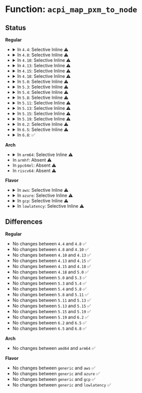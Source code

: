 # Function: <code>acpi_map_pxm_to_node</code>

## Status
<b>Regular</b>
<ul>
<li>
<details>
<summary>In <code>4.4</code>: Selective Inline ⚠️</summary>

```c
int acpi_map_pxm_to_node(int pxm);
```

**Collision:** Unique Global

**Inline:** Selective

**Transformation:** False

**Instances:**

```
In drivers/acpi/numa.c (ffffffff8148b115)
Location: drivers/acpi/numa.c:69
Inline: True
Direct callers:
  - arch/x86/mm/srat.c:acpi_numa_x2apic_affinity_init
  - arch/x86/mm/srat.c:acpi_numa_processor_affinity_init
  - arch/x86/mm/srat.c:acpi_numa_memory_affinity_init
  - drivers/acpi/numa.c:acpi_map_pxm_to_online_node
  - drivers/acpi/numa.c:acpi_get_node
  - drivers/iommu/dmar.c:dmar_parse_one_rhsa
```
**Symbols:**

```
ffffffff8148b115-ffffffff8148b1b5: acpi_map_pxm_to_node (STB_GLOBAL)
```
</details>
</li>
<li>
<details>
<summary>In <code>4.8</code>: Selective Inline ⚠️</summary>

```c
int acpi_map_pxm_to_node(int pxm);
```

**Collision:** Unique Global

**Inline:** Selective

**Transformation:** False

**Instances:**

```
In drivers/acpi/numa.c (ffffffff814d9f4f)
Location: drivers/acpi/numa.c:69
Inline: True
Direct callers:
  - arch/x86/mm/srat.c:acpi_numa_processor_affinity_init
  - arch/x86/mm/srat.c:acpi_numa_x2apic_affinity_init
  - drivers/acpi/numa.c:acpi_get_node
  - drivers/acpi/numa.c:acpi_numa_memory_affinity_init
  - drivers/acpi/numa.c:acpi_map_pxm_to_online_node
  - drivers/iommu/dmar.c:dmar_parse_one_rhsa
```
**Symbols:**

```
ffffffff814d9f4f-ffffffff814d9fed: acpi_map_pxm_to_node (STB_GLOBAL)
```
</details>
</li>
<li>
<details>
<summary>In <code>4.10</code>: Selective Inline ⚠️</summary>

```c
int acpi_map_pxm_to_node(int pxm);
```

**Collision:** Unique Global

**Inline:** Selective

**Transformation:** False

**Instances:**

```
In drivers/acpi/numa.c (ffffffff814fc7fb)
Location: drivers/acpi/numa.c:69
Inline: True
Direct callers:
  - arch/x86/mm/srat.c:acpi_numa_processor_affinity_init
  - arch/x86/mm/srat.c:acpi_numa_x2apic_affinity_init
  - drivers/acpi/numa.c:acpi_get_node
  - drivers/acpi/numa.c:acpi_numa_memory_affinity_init
  - drivers/acpi/numa.c:acpi_map_pxm_to_online_node
  - drivers/iommu/dmar.c:dmar_parse_one_rhsa
```
**Symbols:**

```
ffffffff814fc7fb-ffffffff814fc8b0: acpi_map_pxm_to_node (STB_GLOBAL)
```
</details>
</li>
<li>
<details>
<summary>In <code>4.13</code>: Selective Inline ⚠️</summary>

```c
int acpi_map_pxm_to_node(int pxm);
```

**Collision:** Unique Global

**Inline:** Selective

**Transformation:** False

**Instances:**

```
In drivers/acpi/numa.c (ffffffff8150cb60)
Location: drivers/acpi/numa.c:69
Inline: True
Direct callers:
  - arch/x86/mm/srat.c:acpi_numa_processor_affinity_init
  - arch/x86/mm/srat.c:acpi_numa_x2apic_affinity_init
  - drivers/acpi/numa.c:acpi_get_node
  - drivers/acpi/numa.c:acpi_numa_memory_affinity_init
  - drivers/acpi/numa.c:acpi_map_pxm_to_online_node
  - drivers/iommu/dmar.c:dmar_parse_one_rhsa
```
**Symbols:**

```
ffffffff8150cb60-ffffffff8150cc24: acpi_map_pxm_to_node (STB_GLOBAL)
```
</details>
</li>
<li>
<details>
<summary>In <code>4.15</code>: Selective Inline ⚠️</summary>

```c
int acpi_map_pxm_to_node(int pxm);
```

**Collision:** Unique Global

**Inline:** Selective

**Transformation:** False

**Instances:**

```
In drivers/acpi/numa.c (ffffffff8154fac0)
Location: drivers/acpi/numa.c:69
Inline: True
Direct callers:
  - arch/x86/mm/srat.c:acpi_numa_processor_affinity_init
  - arch/x86/mm/srat.c:acpi_numa_x2apic_affinity_init
  - drivers/acpi/numa.c:acpi_get_node
  - drivers/acpi/numa.c:acpi_numa_memory_affinity_init
  - drivers/acpi/numa.c:acpi_map_pxm_to_online_node
  - drivers/iommu/dmar.c:dmar_parse_one_rhsa
```
**Symbols:**

```
ffffffff8154fac0-ffffffff8154fb84: acpi_map_pxm_to_node (STB_GLOBAL)
```
</details>
</li>
<li>
<details>
<summary>In <code>4.18</code>: Selective Inline ⚠️</summary>

```c
int acpi_map_pxm_to_node(int pxm);
```

**Collision:** Unique Global

**Inline:** Selective

**Transformation:** False

**Instances:**

```
In drivers/acpi/numa.c (ffffffff81586360)
Location: drivers/acpi/numa.c:69
Inline: True
Direct callers:
  - arch/x86/mm/srat.c:acpi_numa_processor_affinity_init
  - arch/x86/mm/srat.c:acpi_numa_x2apic_affinity_init
  - drivers/acpi/numa.c:acpi_get_node
  - drivers/acpi/numa.c:acpi_numa_memory_affinity_init
  - drivers/acpi/numa.c:acpi_map_pxm_to_online_node
  - drivers/iommu/dmar.c:dmar_parse_one_rhsa
```
**Symbols:**

```
ffffffff81586360-ffffffff81586422: acpi_map_pxm_to_node (STB_GLOBAL)
```
</details>
</li>
<li>
<details>
<summary>In <code>5.0</code>: Selective Inline ⚠️</summary>

```c
int acpi_map_pxm_to_node(int pxm);
```

**Collision:** Unique Global

**Inline:** Selective

**Transformation:** False

**Instances:**

```
In drivers/acpi/numa.c (ffffffff8159e670)
Location: drivers/acpi/numa.c:68
Inline: True
Direct callers:
  - arch/x86/mm/srat.c:acpi_numa_processor_affinity_init
  - arch/x86/mm/srat.c:acpi_numa_x2apic_affinity_init
  - drivers/acpi/numa.c:acpi_get_node
  - drivers/acpi/numa.c:acpi_numa_memory_affinity_init
  - drivers/acpi/numa.c:acpi_map_pxm_to_online_node
  - drivers/iommu/dmar.c:dmar_parse_one_rhsa
```
**Symbols:**

```
ffffffff8159e670-ffffffff8159e732: acpi_map_pxm_to_node (STB_GLOBAL)
```
</details>
</li>
<li>
<details>
<summary>In <code>5.3</code>: Selective Inline ⚠️</summary>

```c
int acpi_map_pxm_to_node(int pxm);
```

**Collision:** Unique Global

**Inline:** Selective

**Transformation:** False

**Instances:**

```
In drivers/acpi/numa.c (ffffffff815cfb70)
Location: drivers/acpi/numa.c:54
Inline: True
Direct callers:
  - arch/x86/mm/srat.c:acpi_numa_processor_affinity_init
  - arch/x86/mm/srat.c:acpi_numa_x2apic_affinity_init
  - drivers/acpi/numa.c:acpi_get_node
  - drivers/acpi/numa.c:acpi_numa_memory_affinity_init
  - drivers/acpi/numa.c:acpi_map_pxm_to_online_node
  - drivers/iommu/dmar.c:dmar_parse_one_rhsa
```
**Symbols:**

```
ffffffff815cfb70-ffffffff815cfc32: acpi_map_pxm_to_node (STB_GLOBAL)
```
</details>
</li>
<li>
<details>
<summary>In <code>5.4</code>: Selective Inline ⚠️</summary>

```c
int acpi_map_pxm_to_node(int pxm);
```

**Collision:** Unique Global

**Inline:** Selective

**Transformation:** False

**Instances:**

```
In drivers/acpi/numa.c (ffffffff815f0de0)
Location: drivers/acpi/numa.c:54
Inline: True
Direct callers:
  - arch/x86/mm/srat.c:acpi_numa_processor_affinity_init
  - arch/x86/mm/srat.c:acpi_numa_x2apic_affinity_init
  - drivers/acpi/numa.c:acpi_get_node
  - drivers/acpi/numa.c:acpi_numa_memory_affinity_init
  - drivers/acpi/numa.c:acpi_map_pxm_to_online_node
  - drivers/iommu/dmar.c:dmar_parse_one_rhsa
```
**Symbols:**

```
ffffffff815f0de0-ffffffff815f0ea2: acpi_map_pxm_to_node (STB_GLOBAL)
```
</details>
</li>
<li>
<details>
<summary>In <code>5.8</code>: Selective Inline ⚠️</summary>

```c
int acpi_map_pxm_to_node(int pxm);
```

**Collision:** Unique Global

**Inline:** Selective

**Transformation:** False

**Instances:**

```
In drivers/acpi/numa/srat.c (ffffffff816e79e0)
Location: drivers/acpi/numa/srat.c:55
Inline: True
Direct callers:
  - arch/x86/mm/srat.c:acpi_numa_processor_affinity_init
  - arch/x86/mm/srat.c:acpi_numa_x2apic_affinity_init
  - drivers/acpi/numa/srat.c:acpi_get_node
  - drivers/acpi/numa/srat.c:acpi_numa_memory_affinity_init
  - drivers/iommu/intel/dmar.c:dmar_parse_one_rhsa
```
**Symbols:**

```
ffffffff816e79e0-ffffffff816e7aa1: acpi_map_pxm_to_node (STB_GLOBAL)
```
</details>
</li>
<li>
<details>
<summary>In <code>5.11</code>: Selective Inline ⚠️</summary>

```c
int acpi_map_pxm_to_node(int pxm);
```

**Collision:** Unique Global

**Inline:** Selective

**Transformation:** False

**Instances:**

```
In drivers/acpi/numa/srat.c (ffffffff817052d0)
Location: drivers/acpi/numa/srat.c:60
Inline: True
Direct callers:
  - arch/x86/mm/srat.c:acpi_numa_processor_affinity_init
  - arch/x86/mm/srat.c:acpi_numa_x2apic_affinity_init
  - drivers/acpi/numa/srat.c:acpi_parse_gi_affinity
  - drivers/acpi/numa/srat.c:acpi_numa_memory_affinity_init
```
**Symbols:**

```
ffffffff817052d0-ffffffff81705391: acpi_map_pxm_to_node (STB_GLOBAL)
```
</details>
</li>
<li>
<details>
<summary>In <code>5.13</code>: Selective Inline ⚠️</summary>

```c
int acpi_map_pxm_to_node(int pxm);
```

**Collision:** Unique Global

**Inline:** Selective

**Transformation:** False

**Instances:**

```
In drivers/acpi/numa/srat.c (ffffffff816e6980)
Location: drivers/acpi/numa/srat.c:60
Inline: True
Direct callers:
  - arch/x86/mm/srat.c:acpi_numa_processor_affinity_init
  - arch/x86/mm/srat.c:acpi_numa_x2apic_affinity_init
  - drivers/acpi/numa/srat.c:acpi_parse_gi_affinity
  - drivers/acpi/numa/srat.c:acpi_numa_memory_affinity_init
```
**Symbols:**

```
ffffffff816e6980-ffffffff816e6a3b: acpi_map_pxm_to_node (STB_GLOBAL)
```
</details>
</li>
<li>
<details>
<summary>In <code>5.15</code>: Selective Inline ⚠️</summary>

```c
int acpi_map_pxm_to_node(int pxm);
```

**Collision:** Unique Global

**Inline:** Selective

**Transformation:** False

**Instances:**

```
In drivers/acpi/numa/srat.c (ffffffff8175fe10)
Location: drivers/acpi/numa/srat.c:60
Inline: True
Direct callers:
  - arch/x86/mm/srat.c:acpi_numa_processor_affinity_init
  - arch/x86/mm/srat.c:acpi_numa_x2apic_affinity_init
  - drivers/acpi/numa/srat.c:acpi_parse_gi_affinity
  - drivers/acpi/numa/srat.c:acpi_numa_memory_affinity_init
```
**Symbols:**

```
ffffffff8175fe10-ffffffff8175ffe4: acpi_map_pxm_to_node (STB_GLOBAL)
```
</details>
</li>
<li>
<details>
<summary>In <code>5.19</code>: Selective Inline ⚠️</summary>

```c
int acpi_map_pxm_to_node(int pxm);
```

**Collision:** Unique Global

**Inline:** Selective

**Transformation:** False

**Instances:**

```
In drivers/acpi/numa/srat.c (ffffffff818937a0)
Location: drivers/acpi/numa/srat.c:60
Inline: True
Direct callers:
  - arch/x86/mm/srat.c:acpi_numa_processor_affinity_init
  - arch/x86/mm/srat.c:acpi_numa_x2apic_affinity_init
  - drivers/acpi/numa/srat.c:acpi_parse_gi_affinity
  - drivers/acpi/numa/srat.c:acpi_parse_cfmws
  - drivers/acpi/numa/srat.c:acpi_numa_memory_affinity_init
```
**Symbols:**

```
ffffffff818937a0-ffffffff818939a7: acpi_map_pxm_to_node (STB_GLOBAL)
```
</details>
</li>
<li>
<details>
<summary>In <code>6.2</code>: Selective Inline ⚠️</summary>

```c
int acpi_map_pxm_to_node(int pxm);
```

**Collision:** Unique Global

**Inline:** Selective

**Transformation:** False

**Instances:**

```
In drivers/acpi/numa/srat.c (ffffffff819db280)
Location: drivers/acpi/numa/srat.c:60
Inline: True
Direct callers:
  - arch/x86/mm/srat.c:acpi_numa_processor_affinity_init
  - arch/x86/mm/srat.c:acpi_numa_x2apic_affinity_init
  - drivers/acpi/numa/srat.c:acpi_parse_gi_affinity
  - drivers/acpi/numa/srat.c:acpi_parse_cfmws
  - drivers/acpi/numa/srat.c:acpi_numa_memory_affinity_init
```
**Symbols:**

```
ffffffff819db280-ffffffff819db487: acpi_map_pxm_to_node (STB_GLOBAL)
```
</details>
</li>
<li>
<details>
<summary>In <code>6.5</code>: Selective Inline ⚠️</summary>

```c
int acpi_map_pxm_to_node(int pxm);
```

**Collision:** Unique Global

**Inline:** Selective

**Transformation:** False

**Instances:**

```
In drivers/acpi/numa/srat.c (ffffffff81a22f30)
Location: drivers/acpi/numa/srat.c:60
Inline: True
Direct callers:
  - arch/x86/mm/srat.c:acpi_numa_processor_affinity_init
  - arch/x86/mm/srat.c:acpi_numa_x2apic_affinity_init
  - drivers/acpi/numa/srat.c:acpi_parse_gi_affinity
  - drivers/acpi/numa/srat.c:acpi_parse_cfmws
  - drivers/acpi/numa/srat.c:acpi_numa_memory_affinity_init
```
**Symbols:**

```
ffffffff81a22f30-ffffffff81a23137: acpi_map_pxm_to_node (STB_GLOBAL)
```
</details>
</li>
<li>
<details>
<summary>In <code>6.8</code>: ✅</summary>

```c
int acpi_map_pxm_to_node(int pxm);
```

**Collision:** Unique Global

**Inline:** No

**Transformation:** False

**Instances:**

```
In drivers/acpi/numa/srat.c (ffffffff81a6da30)
Location: drivers/acpi/numa/srat.c:60
Inline: False
Direct callers:
  - arch/x86/mm/srat.c:acpi_numa_processor_affinity_init
  - arch/x86/mm/srat.c:acpi_numa_x2apic_affinity_init
  - drivers/acpi/numa/srat.c:acpi_parse_gi_affinity
  - drivers/acpi/numa/srat.c:acpi_parse_cfmws
  - drivers/acpi/numa/srat.c:acpi_numa_memory_affinity_init
```
**Symbols:**

```
ffffffff81a6da30-ffffffff81a6dc2c: acpi_map_pxm_to_node (STB_GLOBAL)
```
</details>
</li>
</ul>
<b>Arch</b>
<ul>
<li>
<details>
<summary>In <code>arm64</code>: Selective Inline ⚠️</summary>

```c
int acpi_map_pxm_to_node(int pxm);
```

**Collision:** Unique Global

**Inline:** Selective

**Transformation:** False

**Instances:**

```
In drivers/acpi/numa.c (ffff80001077b8f8)
Location: drivers/acpi/numa.c:54
Inline: True
Direct callers:
  - arch/arm64/kernel/acpi_numa.c:acpi_numa_gicc_affinity_init
  - drivers/irqchip/irq-gic-v3-its.c:gic_acpi_parse_srat_its
  - drivers/acpi/numa.c:acpi_get_node
  - drivers/acpi/numa.c:acpi_numa_memory_affinity_init
  - drivers/acpi/numa.c:acpi_map_pxm_to_online_node
  - drivers/acpi/arm64/iort.c:arm_smmu_v3_set_proximity
```
**Symbols:**

```
ffff80001077b8f8-ffff80001077b9f0: acpi_map_pxm_to_node (STB_GLOBAL)
```
</details>
</li>
<li>
In <code>armhf</code>: Absent ⚠️
</li>
<li>
In <code>ppc64el</code>: Absent ⚠️
</li>
<li>
In <code>riscv64</code>: Absent ⚠️
</li>
</ul>
<b>Flavor</b>
<ul>
<li>
<details>
<summary>In <code>aws</code>: Selective Inline ⚠️</summary>

```c
int acpi_map_pxm_to_node(int pxm);
```

**Collision:** Unique Global

**Inline:** Selective

**Transformation:** False

**Instances:**

```
In drivers/acpi/numa.c (ffffffff815dfa70)
Location: drivers/acpi/numa.c:54
Inline: True
Direct callers:
  - arch/x86/mm/srat.c:acpi_numa_processor_affinity_init
  - arch/x86/mm/srat.c:acpi_numa_x2apic_affinity_init
  - drivers/acpi/numa.c:acpi_get_node
  - drivers/acpi/numa.c:acpi_numa_memory_affinity_init
  - drivers/acpi/numa.c:acpi_map_pxm_to_online_node
  - drivers/iommu/dmar.c:dmar_parse_one_rhsa
```
**Symbols:**

```
ffffffff815dfa70-ffffffff815dfb32: acpi_map_pxm_to_node (STB_GLOBAL)
```
</details>
</li>
<li>
<details>
<summary>In <code>azure</code>: Selective Inline ⚠️</summary>

```c
int acpi_map_pxm_to_node(int pxm);
```

**Collision:** Unique Global

**Inline:** Selective

**Transformation:** False

**Instances:**

```
In drivers/acpi/numa.c (ffffffff815cb0b0)
Location: drivers/acpi/numa.c:54
Inline: True
Direct callers:
  - arch/x86/mm/srat.c:acpi_numa_processor_affinity_init
  - arch/x86/mm/srat.c:acpi_numa_x2apic_affinity_init
  - drivers/acpi/numa.c:acpi_get_node
  - drivers/acpi/numa.c:acpi_numa_memory_affinity_init
  - drivers/acpi/numa.c:acpi_map_pxm_to_online_node
  - drivers/acpi/nfit/core.c:acpi_nfit_register_region
  - drivers/iommu/dmar.c:dmar_parse_one_rhsa
```
**Symbols:**

```
ffffffff815cb0b0-ffffffff815cb172: acpi_map_pxm_to_node (STB_GLOBAL)
```
</details>
</li>
<li>
<details>
<summary>In <code>gcp</code>: Selective Inline ⚠️</summary>

```c
int acpi_map_pxm_to_node(int pxm);
```

**Collision:** Unique Global

**Inline:** Selective

**Transformation:** False

**Instances:**

```
In drivers/acpi/numa.c (ffffffff815e50c0)
Location: drivers/acpi/numa.c:54
Inline: True
Direct callers:
  - arch/x86/mm/srat.c:acpi_numa_processor_affinity_init
  - arch/x86/mm/srat.c:acpi_numa_x2apic_affinity_init
  - drivers/acpi/numa.c:acpi_get_node
  - drivers/acpi/numa.c:acpi_numa_memory_affinity_init
  - drivers/acpi/numa.c:acpi_map_pxm_to_online_node
  - drivers/iommu/dmar.c:dmar_parse_one_rhsa
```
**Symbols:**

```
ffffffff815e50c0-ffffffff815e5182: acpi_map_pxm_to_node (STB_GLOBAL)
```
</details>
</li>
<li>
<details>
<summary>In <code>lowlatency</code>: Selective Inline ⚠️</summary>

```c
int acpi_map_pxm_to_node(int pxm);
```

**Collision:** Unique Global

**Inline:** Selective

**Transformation:** False

**Instances:**

```
In drivers/acpi/numa.c (ffffffff815fef70)
Location: drivers/acpi/numa.c:54
Inline: True
Direct callers:
  - arch/x86/mm/srat.c:acpi_numa_processor_affinity_init
  - arch/x86/mm/srat.c:acpi_numa_x2apic_affinity_init
  - drivers/acpi/numa.c:acpi_get_node
  - drivers/acpi/numa.c:acpi_numa_memory_affinity_init
  - drivers/acpi/numa.c:acpi_map_pxm_to_online_node
  - drivers/iommu/dmar.c:dmar_parse_one_rhsa
```
**Symbols:**

```
ffffffff815fef70-ffffffff815ff032: acpi_map_pxm_to_node (STB_GLOBAL)
```
</details>
</li>
</ul>

## Differences
<b>Regular</b>
<ul>
<li>
No changes between <code>4.4</code> and <code>4.8</code> ✅
</li>
<li>
No changes between <code>4.8</code> and <code>4.10</code> ✅
</li>
<li>
No changes between <code>4.10</code> and <code>4.13</code> ✅
</li>
<li>
No changes between <code>4.13</code> and <code>4.15</code> ✅
</li>
<li>
No changes between <code>4.15</code> and <code>4.18</code> ✅
</li>
<li>
No changes between <code>4.18</code> and <code>5.0</code> ✅
</li>
<li>
No changes between <code>5.0</code> and <code>5.3</code> ✅
</li>
<li>
No changes between <code>5.3</code> and <code>5.4</code> ✅
</li>
<li>
No changes between <code>5.4</code> and <code>5.8</code> ✅
</li>
<li>
No changes between <code>5.8</code> and <code>5.11</code> ✅
</li>
<li>
No changes between <code>5.11</code> and <code>5.13</code> ✅
</li>
<li>
No changes between <code>5.13</code> and <code>5.15</code> ✅
</li>
<li>
No changes between <code>5.15</code> and <code>5.19</code> ✅
</li>
<li>
No changes between <code>5.19</code> and <code>6.2</code> ✅
</li>
<li>
No changes between <code>6.2</code> and <code>6.5</code> ✅
</li>
<li>
No changes between <code>6.5</code> and <code>6.8</code> ✅
</li>
</ul>
<b>Arch</b>
<ul>
<li>
No changes between <code>amd64</code> and <code>arm64</code> ✅
</li>
</ul>
<b>Flavor</b>
<ul>
<li>
No changes between <code>generic</code> and <code>aws</code> ✅
</li>
<li>
No changes between <code>generic</code> and <code>azure</code> ✅
</li>
<li>
No changes between <code>generic</code> and <code>gcp</code> ✅
</li>
<li>
No changes between <code>generic</code> and <code>lowlatency</code> ✅
</li>
</ul>
